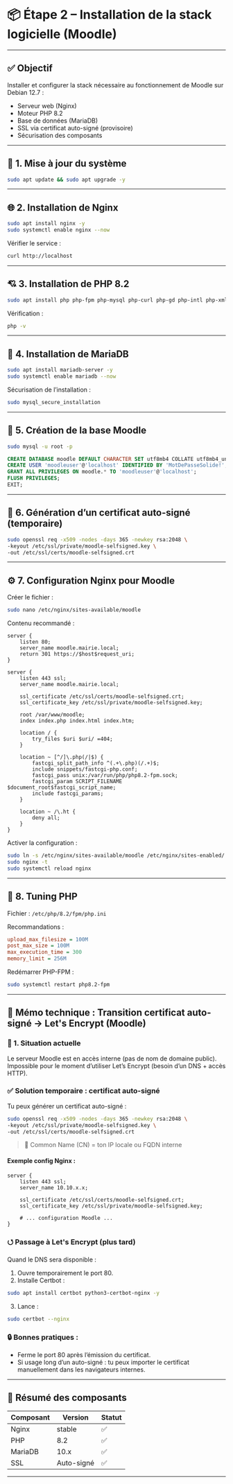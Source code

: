 # 📦 Étape 2 – Installation de la stack logicielle (Moodle)

---

## ✅ Objectif

Installer et configurer la stack nécessaire au fonctionnement de Moodle sur Debian 12.7 :

* Serveur web (Nginx)
* Moteur PHP 8.2
* Base de données (MariaDB)
* SSL via certificat auto-signé (provisoire)
* Sécurisation des composants

---

## 🧱 1. Mise à jour du système

```bash
sudo apt update && sudo apt upgrade -y
```

---

## 🌐 2. Installation de Nginx

```bash
sudo apt install nginx -y
sudo systemctl enable nginx --now
```

Vérifier le service :

```bash
curl http://localhost
```

---

## 💘 3. Installation de PHP 8.2

```bash
sudo apt install php php-fpm php-mysql php-curl php-gd php-intl php-xmlrpc php-mbstring php-xml php-zip php-soap php-cli php-bcmath php-readline php-opcache php-common -y
```

Vérification :

```bash
php -v
```

---

## 💄️ 4. Installation de MariaDB

```bash
sudo apt install mariadb-server -y
sudo systemctl enable mariadb --now
```

Sécurisation de l’installation :

```bash
sudo mysql_secure_installation
```

---

## 💪 5. Création de la base Moodle

```bash
sudo mysql -u root -p
```

```sql
CREATE DATABASE moodle DEFAULT CHARACTER SET utf8mb4 COLLATE utf8mb4_unicode_ci;
CREATE USER 'moodleuser'@'localhost' IDENTIFIED BY 'MotDePasseSolide!';
GRANT ALL PRIVILEGES ON moodle.* TO 'moodleuser'@'localhost';
FLUSH PRIVILEGES;
EXIT;
```

---

## 🔐 6. Génération d’un certificat auto-signé (temporaire)

```bash
sudo openssl req -x509 -nodes -days 365 -newkey rsa:2048 \
-keyout /etc/ssl/private/moodle-selfsigned.key \
-out /etc/ssl/certs/moodle-selfsigned.crt
```

---

## ⚙️ 7. Configuration Nginx pour Moodle

Créer le fichier :

```bash
sudo nano /etc/nginx/sites-available/moodle
```

Contenu recommandé :

```nginx
server {
    listen 80;
    server_name moodle.mairie.local;
    return 301 https://$host$request_uri;
}

server {
    listen 443 ssl;
    server_name moodle.mairie.local;

    ssl_certificate /etc/ssl/certs/moodle-selfsigned.crt;
    ssl_certificate_key /etc/ssl/private/moodle-selfsigned.key;

    root /var/www/moodle;
    index index.php index.html index.htm;

    location / {
        try_files $uri $uri/ =404;
    }

    location ~ [^/]\.php(/|$) {
        fastcgi_split_path_info ^(.+\.php)(/.+)$;
        include snippets/fastcgi-php.conf;
        fastcgi_pass unix:/var/run/php/php8.2-fpm.sock;
        fastcgi_param SCRIPT_FILENAME $document_root$fastcgi_script_name;
        include fastcgi_params;
    }

    location ~ /\.ht {
        deny all;
    }
}
```

Activer la configuration :

```bash
sudo ln -s /etc/nginx/sites-available/moodle /etc/nginx/sites-enabled/
sudo nginx -t
sudo systemctl reload nginx
```

---

## 🧺 8. Tuning PHP

Fichier : `/etc/php/8.2/fpm/php.ini`

Recommandations :

```ini
upload_max_filesize = 100M
post_max_size = 100M
max_execution_time = 300
memory_limit = 256M
```

Redémarrer PHP-FPM :

```bash
sudo systemctl restart php8.2-fpm
```

---

## 📄 Mémo technique : Transition certificat auto-signé → Let's Encrypt (Moodle)

### 🔹 1. Situation actuelle

Le serveur Moodle est en accès interne (pas de nom de domaine public).
Impossible pour le moment d’utiliser Let’s Encrypt (besoin d’un DNS + accès HTTP).

### ✅ Solution temporaire : certificat auto-signé

Tu peux générer un certificat auto-signé :

```bash
sudo openssl req -x509 -nodes -days 365 -newkey rsa:2048 \
-keyout /etc/ssl/private/moodle-selfsigned.key \
-out /etc/ssl/certs/moodle-selfsigned.crt
```

> 🧐 Common Name (CN) = ton IP locale ou FQDN interne

#### Exemple config Nginx :

```nginx
server {
    listen 443 ssl;
    server_name 10.10.x.x;

    ssl_certificate /etc/ssl/certs/moodle-selfsigned.crt;
    ssl_certificate_key /etc/ssl/private/moodle-selfsigned.key;

    # ... configuration Moodle ...
}
```

### ⭯️ Passage à Let's Encrypt (plus tard)

Quand le DNS sera disponible :

1. Ouvre temporairement le port 80.
2. Installe Certbot :

```bash
sudo apt install certbot python3-certbot-nginx -y
```

3. Lance :

```bash
sudo certbot --nginx
```

### 🔒 Bonnes pratiques :

* Ferme le port 80 après l’émission du certificat.
* Si usage long d’un auto-signé : tu peux importer le certificat manuellement dans les navigateurs internes.

---

## 📌 Résumé des composants

| Composant | Version    | Statut |
| --------- | ---------- | ------ |
| Nginx     | stable     | ✅      |
| PHP       | 8.2        | ✅      |
| MariaDB   | 10.x       | ✅      |
| SSL       | Auto-signé | ✅      |

---
